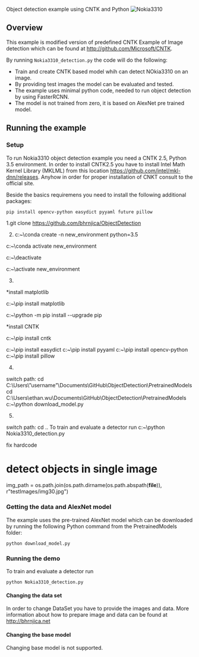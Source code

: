 Object detection example using CNTK and Python
![Nokia3310](https://github.com/bhrnjica/ObjectDetection/blob/master/nokiasamplerecogn.png)

## Overview

This example is modified version of predefined CNTK Example of Image detection which can be found at http://github.com/Microsoft/CNTK.

By running `Nokia3310_detection.py` the code will do the following:

* Train and create CNTK based model whih can detect NOkia3310 on an image.
* By providing test images the model can be evaluated and tested.
* The example uses minimal python code, needed to run object detection by using FasterRCNN.
* The model is not trained from zero, it is based on AlexNet pre trained model.


## Running the example

### Setup

To run Nokia3310 object detection example you need a CNTK 2.5, Python 3.5 environment. In order to install CNTK2.5 you have to install Intel Math Kernel Library (MKLML) from this location https://github.com/intel/mkl-dnn/releases. Anyhow in order for proper installation of CNKT consult to the official site. 

Beside the basics requiremens you need to install the following additional packages:

```
pip install opencv-python easydict pyyaml future pillow
```

1.git clone https://github.com/bhrnjica/ObjectDetection

2. c:\~\conda create -n new_environment python=3.5
 
 c:\~\conda activate new_environment
 
 c:\~\deactivate
 
 c:\~\activate new_environment

3. 
*install matplotlib
 
 c:\~\pip install matplotlib

 c:\~\python -m pip install --upgrade pip

*install CNTK
 
 c:\~\pip install cntk
 
 c:\~\pip install easydict
 c:\~\pip install pyyaml
 c:\~\pip install opencv-python
 c:\~\pip install pillow

4.
switch path:
 cd  C:\Users\”username”\Documents\GitHub\ObjectDetection\PretrainedModels
 cd  C:\Users\ethan.wu\Documents\GitHub\ObjectDetection\PretrainedModels
 c:\~\python  download_model.py 

5.
switch path:
 cd ..
 To train and evaluate a detector run
 c:\~\python Nokia3310_detection.py
 
 fix hardcode
# detect objects in single image
img_path = os.path.join(os.path.dirname(os.path.abspath(__file__)), r"testImages/img30.jpg")


### Getting the data and AlexNet model

The example uses the pre-trained AlexNet model which can be downloaded by running the following Python command from the PretrainedModels folder:

`python download_model.py`

### Running the demo

To train and evaluate a detector run

`python Nokia3310_detection.py`

#### Changing the data set

In order to change DataSet you have to provide the images and data. More information about how to prepare image and data can be found at http://bhrnjica.net  


#### Changing the base model

Changing base model is not supported. 
